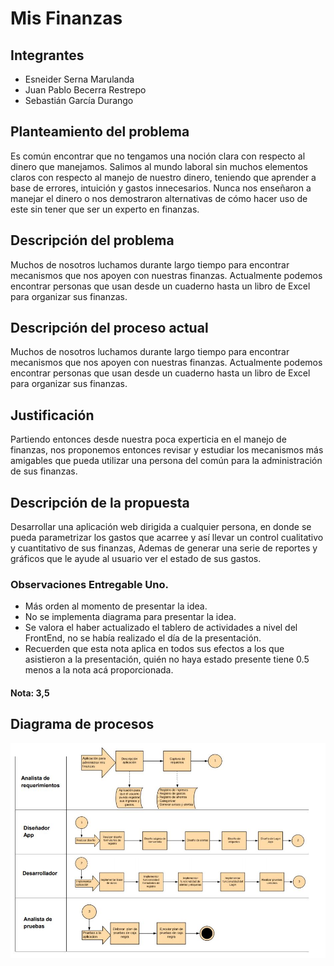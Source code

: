 # Mis Finanzas

## Integrantes

* Esneider Serna Marulanda
* Juan Pablo Becerra Restrepo
* Sebastián García Durango


## Planteamiento del problema

<p>Es común encontrar que no tengamos una noción clara con respecto al dinero que manejamos. Salimos al mundo laboral sin muchos elementos claros con respecto al manejo de nuestro dinero, teniendo que aprender a base de errores, intuición y gastos innecesarios. Nunca nos enseñaron a manejar el dinero o nos demostraron alternativas de cómo hacer uso de este sin tener que ser un experto en finanzas.</p>

## Descripción del problema

<p>Muchos de nosotros luchamos durante largo tiempo para encontrar mecanismos que nos apoyen con nuestras finanzas. Actualmente podemos encontrar personas que usan desde un cuaderno hasta un libro de Excel para organizar sus finanzas.</p>

## Descripción del proceso actual

<p>Muchos de nosotros luchamos durante largo tiempo para encontrar mecanismos que nos apoyen con nuestras finanzas. Actualmente podemos encontrar personas que usan desde un cuaderno hasta un libro de Excel para organizar sus finanzas.</p>

## Justificación

<p> Partiendo entonces desde nuestra poca experticia en el manejo de finanzas, nos proponemos entonces revisar y estudiar los mecanismos más amigables que pueda utilizar una persona del común para la administración de sus finanzas. <p>
  
  ## Descripción de la propuesta
  
<p>Desarrollar una aplicación web dirigida a cualquier persona, en donde se pueda parametrizar los gastos que acarree y así llevar un control cualitativo y cuantitativo de sus finanzas, Ademas de generar una serie de reportes y gráficos que le ayude al usuario ver el estado de sus gastos.</p>

### Observaciones Entregable Uno.
- Más orden al momento de presentar la idea.
- No se implementa diagrama para presentar la idea.
- Se valora el haber actualizado el tablero de actividades a nivel del FrontEnd, no se había realizado el día de la presentación.
- Recuerden que esta nota aplica en todos sus efectos a los que asistieron a la presentación, quién no haya estado presente tiene 0.5 menos a la nota acá proporcionada.

#### Nota: 3,5


## Diagrama de procesos

 ![alt text](https://github.com/EsneiderSM/mis-finanzas/blob/master/DiagramaProceso.JPG) 
